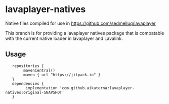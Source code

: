 # lavaplayer-natives
Native files compiled for use in https://github.com/sedmelluq/lavaplayer


This branch is for providing a lavaplayer natives package that is compatable with the current native loader in lavaplayer and Lavalink.

## Usage
```   
   repositories {
        mavenCentral()
        maven { url "https://jitpack.io" }
   }
   dependencies {
         implementation 'com.github.aikaterna:lavaplayer-natives:original-SNAPSHOT'
   }
```
